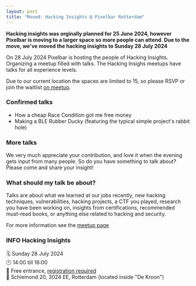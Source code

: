 ```yaml
---
layout: post
title: "Moved: Hacking Insights @ Pixelbar Rotterdam"
---
```


**Hacking insights was orginally planned for 25 June 2024, however Pixelbar is moving to a larger space so more people can attend. Due to the move, we've moved the hacking insights to Sunday 28 July 2024**

On 28 July 2024 Pixelbar is hosting the people of Hacking Insights. Organizing a meetup filled with talks.
The Hacking Insighs meetups have talks for all experience levels.

Due to our current location the spaces are limited to 15, so please RSVP or join the waitlist [on meetup](https://www.meetup.com/hacking-insights/events/301060748/).

### **Confirmed talks**
- How a cheap Race Condition got me free money
- Making a BLE Rubber Ducky (featuring the typical simple project's rabbit hole)

### **More talks**
We very much appreciate your contribution, and love it when the evening gets input from many people. So do you have something to talk about? Please come and share your insight!

### **What should my talk be about?**
Talks are about what we learned at our jobs recently, new hacking techniques, vulnerabilities, hacking projects, a CTF you played, research you have been working on, insights from certifications, recommended must-read books, or anything else related to hacking and security.

For more information see the [meetup page](https://www.meetup.com/hacking-insights/events/301060748/)


### **INFO Hacking Insights**<br>
🗓 Sunday 28 July 2024<br>
🕛 14:00 till 16:00<br>
💸 Free entrance, [registration required](https://www.meetup.com/hacking-insights/events/301060748/)<br>
📍 Schiemond 20, 3024 EE, Rotterdam (located inside "De Kroon")<br> 
